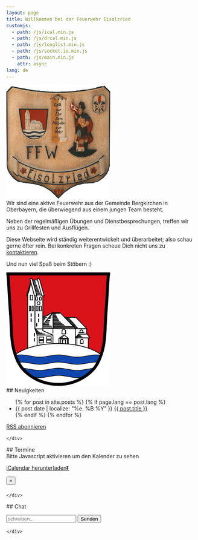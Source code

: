```yaml
---
layout: page
title: Willkommen bei der Feuerwehr Eisolzried
customjs:
  - path: /js/ical.min.js
  - path: /js/drcal.min.js
  - path: /js/longlist.min.js
  - path: /js/socket.io.min.js
  - path: /js/main.min.js
    attr: async
lang: de
---
```


<div class="row">

  <div class="col-sm-4">
   <img src="/assets/taferl.png" alt="Taferl Feuerwehr Eisolzried"/>
  </div>

<div class="col-sm-4" markdown="1">
Wir sind eine aktive Feuerwehr aus der Gemeinde Bergkirchen in Oberbayern, die überwiegend aus einem jungen Team besteht.

Neben der regelmäßigen Übungen und Dienstbesprechungen, treffen wir uns zu Grillfesten und Ausflügen.

Diese Webseite wird ständig weiterentwickelt und überarbeitet; also schau gerne öfter rein. Bei konkreten Fragen scheue Dich nicht uns zu [kontaktieren](/kontakt).

Und nun viel Spaß beim Stöbern :)
</div>

  <div class="col-sm-4">
   <img src="/assets/wappen.png" alt="Wappen Bergkirchen"/>
  </div>

</div>

<div class="row">

  <div class="col-sm-3">
    <div class="list-group">

<div class="panel-heading" markdown="1">
## Neuigkeiten
<ul id="posts" class="posts">
{% for post in site.posts %}
{% if page.lang == post.lang %}
 <li>
  <span class="post-date">{{ post.date | localize: "%e. %B %Y" }}</span>
  <a class="post-link" href="{{ post.url | prepend: site.baseurl }}">{{ post.title }}</a>
 </li>
{% endif %}
{% endfor %}
</ul>
<p><a href="{{ "/feed.xml" | prepend: site.baseurl }}">RSS abonnieren</a></p>
</div>

    </div>
  </div>

  <div class="col-sm-6">
    <div class="list-group">

<div class="panel-heading" markdown="1">
## Termine
<div id="drcal" class="table-responsive"></div>
<noscript>Bitte Javascript aktivieren um den Kalender zu sehen</noscript>
<p><a href="{{ "/data/termine.ics" | prepend: site.baseurl }}">iCalendar herunterladen&#9196;</a></p>
<div class="modal fade bs-example-modal-sm" tabindex="-1" role="dialog" aria-labelledby="Termindetails">
  <div class="modal-dialog modal-sm" role="document">
    <div class="modal-content">
      <div class="modal-header">
        <button type="button" class="close" data-dismiss="modal" aria-label="Schließen"><span aria-hidden="true">&times;</span></button>
        <h4 class="modal-title"></h4>
      </div>
      <div class="modal-body">
      </div>
    </div>
  </div>
</div>
</div>

    </div>
  </div>

   <div class="col-sm-3">
    <div class="list-group">

<div class="panel-heading" markdown="1">
## Chat
<div class="panel panel-default">
  <div class="panel-body chatbox">
    <ul id="messages"></ul>
  </div>
</div>
<form action="">
<div class="input-group">
  <input id="m" type="text" autocomplete="off" class="form-control" placeholder="schreiben..." aria-label="Chateingabefeld">
  <span class="input-group-btn">
    <button class="btn btn-default" type="button">Senden</button>
  </span>
</div><!-- /input-group -->
</form>
</div>

    </div>
  </div>

</div>
